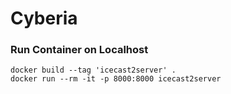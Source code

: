 # Cyberia

### Run Container on Localhost
```
docker build --tag 'icecast2server' .
docker run --rm -it -p 8000:8000 icecast2server
```
